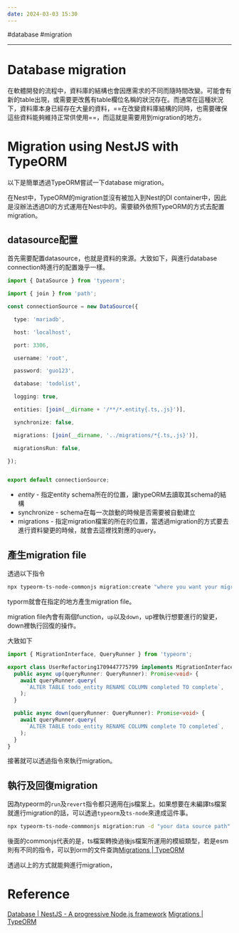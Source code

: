 ```yaml
---
date: 2024-03-03 15:30
---
```

#database #migration

---

# Database migration

在軟體開發的流程中，資料庫的結構也會因應需求的不同而隨時間改變。可能會有新的table出現，或需要更改舊有table欄位名稱的狀況存在。而通常在這種狀況下，資料庫本身已經存在大量的資料，==在改變資料庫結構的同時，也需要確保這些資料能夠維持正常供使用==，而這就是需要用到migration的地方。


# Migration using NestJS with TypeORM

以下是簡單透過TypeORM嘗試一下database migration。

在Nest中，TypeORM的migration並沒有被加入到Nest的DI container中，因此是沒辦法透過DI的方式運用在Nest中的。需要額外依照TypeORM的方式去配置migration。

## datasource配置

首先需要配置datasource，也就是資料的來源。大致如下，與進行database connection時進行的配置幾乎一樣。

```ts
import { DataSource } from 'typeorm';

import { join } from 'path';

const connectionSource = new DataSource({

  type: 'mariadb',

  host: 'localhost',

  port: 3306,

  username: 'root',

  password: 'guo123',

  database: 'todolist',

  logging: true,

  entities: [join(__dirname + '/**/*.entity{.ts,.js}')],

  synchronize: false,

  migrations: [join(__dirname, '../migrations/*{.ts,.js}')],

  migrationsRun: false,

});


export default connectionSource;
```

+ *entity* - 指定entity schema所在的位置，讓typeORM去讀取其schema的結構
+ synchronize - schema在每一次啟動的時候是否需要被自動建立
+ migrations - 指定migration檔案的所在的位置，當透過migration的方式要去進行資料變更的時候，就會去這裡找對應的query。
## 產生migration file

透過以下指令
```sh
npx typeorm-ts-node-commonjs migration:create "where you want your migration path in"
```

typorm就會在指定的地方產生migration file。

migration file內會有兩個function，`up`以及`down`，up裡執行想要進行的變更，down裡執行回復的操作。

大致如下

```ts
import { MigrationInterface, QueryRunner } from 'typeorm';

export class UserRefactoring1709447775799 implements MigrationInterface {
  public async up(queryRunner: QueryRunner): Promise<void> {
    await queryRunner.query(
      `ALTER TABLE todo_entity RENAME COLUMN completed TO complete`,
    );
  }

  public async down(queryRunner: QueryRunner): Promise<void> {
    await queryRunner.query(
      `ALTER TABLE todo_entity RENAME COLUMN complete TO completed`,
    );
  }
}

```

接著就可以透過指令來執行migration。

## 執行及回復migration

因為typeorm的`run`及`revert`指令都只適用在js檔案上。如果想要在未編譯ts檔案就進行migration的話，可以透過`typeorm`及`ts-node`來達成這件事。

```sh
npx typeorm-ts-node-commmonjs migration:run -d "your data source path"
```

後面的commonjs代表的是，ts檔案轉換過後js檔案所運用的模組類型，若是esm則有不同的指令，可以到orm的文件查詢[Migrations | TypeORM](https://typeorm.io/migrations#running-and-reverting-migrations)

透過以上的方式就能夠進行migration，

# Reference

[Database | NestJS - A progressive Node.js framework](https://docs.nestjs.com/techniques/database#migrations-1)
[Migrations | TypeORM](https://typeorm.io/migrations#running-and-reverting-migrations)